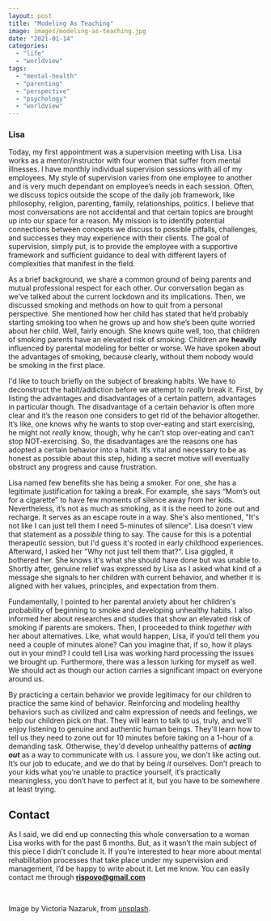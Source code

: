 ```yaml
---
layout: post
title: "Modeling As Teaching"
image: images/modeling-as-teaching.jpg
date: "2021-01-14"
categories: 
  - "life"
  - "worldview"
tags: 
  - "mental-health"
  - "parenting"
  - "perspective"
  - "psychology"
  - "worldview"
---
```


### Lisa
Today, my first appointment was a supervision meeting with Lisa. Lisa works as a mentor/instructor with four women that suffer from mental illnesses. I have monthly individual supervision sessions with all of my employees. My style of supervision varies from one employee to another and is very much dependant on employee’s needs in each session. Often, we discuss topics outside the scope of the daily job framework, like philosophy, religion, parenting, family, relationships, politics. I believe that most conversations are not accidental and that certain topics are brought up into our space for a reason. My mission is to identify potential connections between concepts we discuss to possible pitfalls, challenges, and successes they may experience with their clients. The goal of supervision, simply put, is to provide the employee with a supportive framework and sufficient guidance to deal with different layers of complexities that manifest in the field.

As a brief background, we share a common ground of being parents and mutual professional respect for each other. Our conversation began as we've talked about the current lockdown and its implications. Then, we discussed smoking and methods on how to quit from a personal perspective. She mentioned how her child has stated that he’d probably starting smoking too when he grows up and how she’s been quite worried about her child. Well, fairly enough. She knows quite well, too, that children of smoking parents have an elevated risk of smoking. Children are **heavily** influenced by parental modeling for better or worse. We have spoken about the advantages of smoking, because clearly, without them nobody would be smoking in the first place.

I'd like to touch briefly on the subject of breaking habits. We have to deconstruct the habit/addiction before we attempt to _really_ break it. First, by listing the advantages and disadvantages of a certain pattern, advantages in particular though. The disadvantage of a certain behavior is often more clear and it’s the reason one considers to get rid of the behavior altogether. It’s like, one knows why he wants to stop over-eating and start exercising, he might not _really_ know, though, why he can’t stop over-eating and can’t stop NOT-exercising. So, the disadvantages are the reasons one has adopted a certain behavior into a habit. It’s vital and necessary to be as honest as possible about this step, hiding a secret motive will eventually obstruct any progress and cause frustration.

Lisa named few benefits she has being a smoker. For one, she has a legitimate justification for taking a break. For example, she says “Mom’s out for a cigarette” to have few moments of silence away from her kids. Nevertheless, it’s not as much as smoking, as it is the need to zone out and recharge. It serves as an escape route in a way. She's also mentioned, "It's not like I can just tell them I need 5-minutes of silence". Lisa doesn't view that statement as a _possible_ thing to say. The cause for this is a potential therapeutic session, but I'd guess it's rooted in early childhood experiences. Afterward, I asked her "Why not just tell them that?". Lisa giggled, it bothered her. She knows it's what she should have done but was unable to. Shortly after, genuine relief was expressed by Lisa as I asked what kind of a message she signals to her children with current behavior, and whether it is aligned with her values, principles, and expectation from them.

Fundamentally, I pointed to her parental anxiety about her children's probability of beginning to smoke and developing unhealthy habits. I also informed her about researches and studies that show an elevated risk of smoking if parents are smokers. Then, I proceeded to think _together_ _with_ her about alternatives. Like, what would happen, Lisa, if you’d tell them you need a couple of minutes alone? Can you imagine that, if so, how it plays out in your mind? I could tell Lisa was working hard processing the issues we brought up. Furthermore, there was a lesson lurking for myself as well. We should act as though our action carries a significant impact on everyone around us.

By practicing a certain behavior we provide legitimacy for our children to practice the same kind of behavior. Reinforcing and modeling healthy behaviors such as civilized and calm expression of needs and feelings, we help our children pick on that. They will learn to talk to us, truly, and we'll enjoy listening to genuine and authentic human beings. They'll learn how to tell us they need to zone out for 10 minutes before taking on a 1-hour of a demanding task. Otherwise, they'd develop unhealthy patterns of **_acting out_** as a way to communicate with us. I assure you, we don't like acting out. It’s our job to educate, and we do that by being _it_ ourselves. Don’t preach to your kids what you’re unable to practice yourself, it’s practically meaningless, you don’t have to perfect at it, but you have to be somewhere at least trying.

## Contact
As I said, we did end up connecting this whole conversation to a woman Lisa works with for the past 6 months. But, as it wasn’t the main subject of this piece I didn’t conclude it. If you’re interested to hear more about mental rehabilitation processes that take place under my supervision and management, I’d be happy to write about it. Let me know. You can easily contact me through **rispovo@gmail.com**

<br />

Image by Victoria Nazaruk, from [unsplash](https://unsplash.com/photos/0nyR0Aw5fCA).